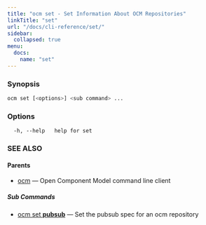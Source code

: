 ```yaml
---
title: "ocm set - Set Information About OCM Repositories"
linkTitle: "set"
url: "/docs/cli-reference/set/"
sidebar:
  collapsed: true
menu:
  docs:
    name: "set"
---
```


### Synopsis

```bash
ocm set [<options>] <sub command> ...
```

### Options

```text
  -h, --help   help for set
```

### SEE ALSO

#### Parents

* [ocm](ocm.md)	 &mdash; Open Component Model command line client


##### Sub Commands

* [ocm set <b>pubsub</b>](ocm_set_pubsub.md)	 &mdash; Set the pubsub spec for an ocm repository

